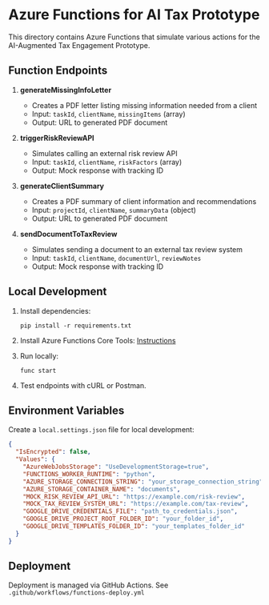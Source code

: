 # Azure Functions for AI Tax Prototype

This directory contains Azure Functions that simulate various actions for the AI-Augmented Tax Engagement Prototype.

## Function Endpoints

1. **generateMissingInfoLetter**
   - Creates a PDF letter listing missing information needed from a client
   - Input: `taskId`, `clientName`, `missingItems` (array)
   - Output: URL to generated PDF document

2. **triggerRiskReviewAPI**
   - Simulates calling an external risk review API
   - Input: `taskId`, `clientName`, `riskFactors` (array)
   - Output: Mock response with tracking ID

3. **generateClientSummary**
   - Creates a PDF summary of client information and recommendations
   - Input: `projectId`, `clientName`, `summaryData` (object)
   - Output: URL to generated PDF document

4. **sendDocumentToTaxReview**
   - Simulates sending a document to an external tax review system
   - Input: `taskId`, `clientName`, `documentUrl`, `reviewNotes`
   - Output: Mock response with tracking ID

## Local Development

1. Install dependencies:
   ```
   pip install -r requirements.txt
   ```

2. Install Azure Functions Core Tools: [Instructions](https://docs.microsoft.com/en-us/azure/azure-functions/functions-run-local)

3. Run locally:
   ```
   func start
   ```

4. Test endpoints with cURL or Postman.

## Environment Variables

Create a `local.settings.json` file for local development:

```json
{
  "IsEncrypted": false,
  "Values": {
    "AzureWebJobsStorage": "UseDevelopmentStorage=true",
    "FUNCTIONS_WORKER_RUNTIME": "python",
    "AZURE_STORAGE_CONNECTION_STRING": "your_storage_connection_string",
    "AZURE_STORAGE_CONTAINER_NAME": "documents",
    "MOCK_RISK_REVIEW_API_URL": "https://example.com/risk-review",
    "MOCK_TAX_REVIEW_SYSTEM_URL": "https://example.com/tax-review",
    "GOOGLE_DRIVE_CREDENTIALS_FILE": "path_to_credentials.json",
    "GOOGLE_DRIVE_PROJECT_ROOT_FOLDER_ID": "your_folder_id",
    "GOOGLE_DRIVE_TEMPLATES_FOLDER_ID": "your_templates_folder_id"
  }
}
```

## Deployment

Deployment is managed via GitHub Actions. See `.github/workflows/functions-deploy.yml`
